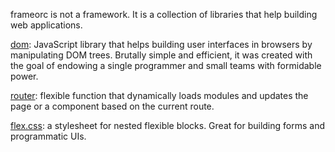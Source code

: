 frameorc is not a framework. It is a collection of libraries that help building
web applications.

[dom](doc/dom.md): JavaScript library that helps building user interfaces
in browsers by manipulating DOM trees. Brutally simple and efficient,
it was created with the goal of endowing a single programmer and small teams
with formidable power.

[router](doc/router.md): flexible function that dynamically loads
modules and updates the page or a component based on the current route.

[flex.css](doc/flex.html): a stylesheet for nested flexible blocks. Great for
building forms and programmatic UIs.

